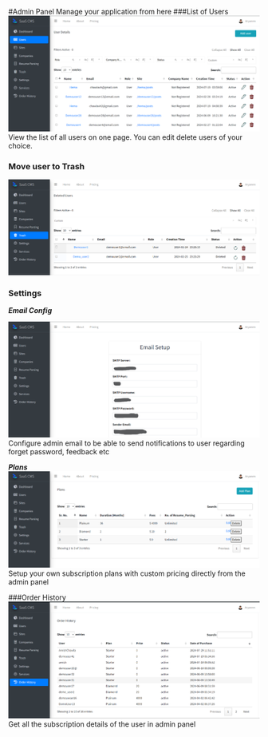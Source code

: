 #Admin Panel
Manage your application from here 
###List of Users
![list_of_users.png](screenshots/list_of_users.png)
View the list of all users on one page. You can edit delete users of your choice.
### Move user to Trash
![trash_users_1.png](screenshots/trash_users.png)
### Settings

_**Email Config**_ 

![email_setup.png](screenshots/email_setup.png)
Configure admin email to be able to send notifications to user regarding forget password, feedback etc

_**Plans**_ 
![plans.png](screenshots/plans.png)
Setup your own subscription plans with custom pricing directly from the admin panel

###Order History
![order_history.png](screenshots/order_history.png)
Get all the subscription details of the user in admin panel
